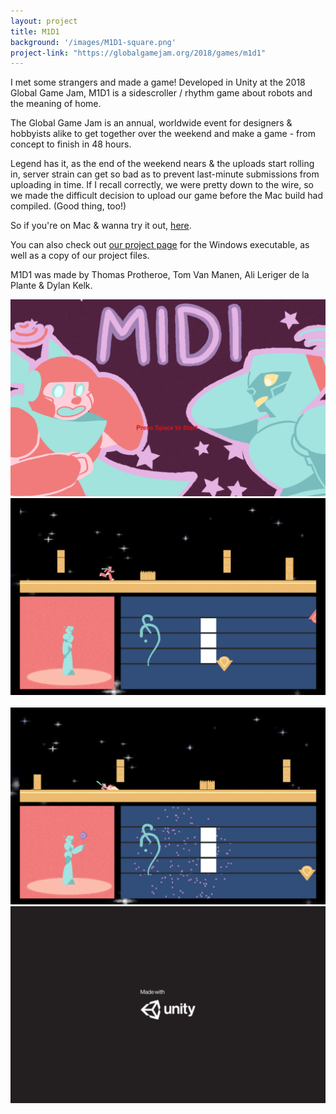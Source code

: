 ```yaml
---
layout: project
title: M1D1
background: '/images/M1D1-square.png'
project-link: "https://globalgamejam.org/2018/games/m1d1"
---
```


I met some strangers and made a game!
Developed in Unity at the 2018 Global Game Jam, M1D1 is a sidescroller / rhythm game about robots and the meaning of home.

The Global Game Jam is an annual, worldwide event for designers & hobbyists alike to get together over the weekend and make a game - from concept to finish in 48 hours.

Legend has it, as the end of the weekend nears & the uploads start rolling in, server strain can get so bad as to prevent last-minute submissions from uploading in time.
If I recall correctly, we were pretty down to the wire, so we made the difficult decision to upload our game before the Mac build had compiled. (Good thing, too!)

So if you're on Mac & wanna try it out, [here](/other/M1D1.app.zip).

You can also check out [our project page](https://globalgamejam.org/2018/games/m1d1) for the Windows executable, as well as a copy of our project files.

M1D1 was made by Thomas Protheroe, Tom Van Manen, Ali Leriger de la Plante & Dylan Kelk.
<div class="container border rounded py-3">
  <div class="row">
    <div class="col-md-6">
      <img class="img-fluid mw-50" src="/images/M1D1/M1D1-1.png">
    </div>
    <div class="col-md-6">
      <img class="img-fluid mw-50" src="/images/M1D1/M1D1-2.png">
    </div>
  </div>
  <br>
  <div class="row">
    <div class="col-md-6">
      <img class="img-fluid mw-50" src="/images/M1D1/M1D1-3.png">
    </div>
    <div class="col-md-6">
      <img class="img-fluid mw-50" src="/images/M1D1/M1D1-4.png">
    </div>
  </div>
</div>
